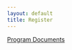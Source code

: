 ```yaml
---
layout: default
title: Register
---
```

<section class="mainContent full-width clearfix courseSingleSection">
            <div class="container">
                <div class="row" >
                <div class="text-center col-sm-12 col-xs-12">
                    <a href="docs" class="btn btn-primary"><i class="fa fa-file-pdf-o" aria-hidden="true"></i>Program Documents</a></div>
                                    <script type="text/javascript" src="<style>@import url('https://schools.kinderlime.com/assets/button/kinderlime-button.css');</style><div class="kinderlime-button-wrapper"><div class="kinderlime-button-wrapper__icon"></div><div class="kinderlime-button-wrapper__title">Click below for<br>Online Enrollment</div><a href="https://schools.kinderlime.com/register/mighty-kids-bothell-bothell-98012" target="_blank" class="kinderlime-button"><div class="kinderlime-button__image"></div></a></div>"></script>
                </div>
            </div>
</section>
